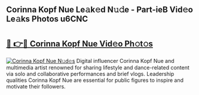 ## Corinna Kopf Nue Le𝚊k𝚎d N𝚞𝚍e - Part-ieB Vid𝚎o Le𝚊ks Photos u6CNC

# <h2><a href="http://fb8m0w9.evod.top/?m=Corinna+Kopf+Nue">🔗 👉🔴 Corinna Kopf Nue Vid𝚎o Ph𝚘t𝚘s</a></h2>

[![Corinna Kopf Nue N𝚞d𝚎s](https://i.imgur.com/8V9OHl7.gif)](http://fb8m0w9.evod.top/?m=Corinna+Kopf+Nue)
Digital influencer Corinna Kopf Nue and multimedia artist renowned for sharing lifestyle and dance-related content via solo and collaborative performances and brief vlogs. Leadership qualities Corinna Kopf Nue are essential for public figures to inspire and motivate their followers. 
